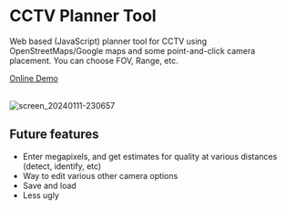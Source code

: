 # CCTV Planner Tool

Web based (JavaScript) planner tool for CCTV using OpenStreetMaps/Google maps and some point-and-click camera placement. You can choose FOV, Range, etc.

[Online Demo](https://thejosh.github.io/cctv/)
<br><br>

![screen_20240111-230657](https://github.com/TheJosh/cctv/assets/1219314/3f092874-b719-4121-9f4c-f3452ad78fbe)

## Future features
- Enter megapixels, and get estimates for quality at various distances (detect, identify, etc)
- Way to edit various other camera options
- Save and load
- Less ugly
